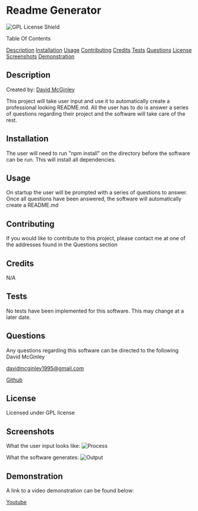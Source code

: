 # Readme Generator
![GPL License Shield](https://img.shields.io/badge/license-GPL-blue)

Table Of Contents

[Description](#Description)
[Installation](#Installation)
[Usage](#Usage)
[Contributing](#Contributing)
[Credits](#Credits)
[Tests](#Tests)
[Questions](#Questions)
[License](#License)
[Screenshots](#Screenshots)
[Demonstration](#Demonstration)


## Description
Created by: [David McGinley](https://github.com/Hadrin)

This project will take user input and use it to automatically create a professional looking README.md. All the user has to do is answer a series of questions regarding their project and the software will take care of the rest.

## Installation
The user will need to run "npm install" on the directory before the software can be run. This will install all dependencies.

## Usage
On startup the user will be prompted with a series of questions to answer. Once all questions have been answered, the software will automatically create a README.md

## Contributing
If you would like to contribute to this project, please contact me at one of the addresses found in the Questions section

## Credits
N/A

## Tests
No tests have been implemented for this software. This may change at a later date.

## Questions
Any questions regarding this software can be directed to the following
David McGinley

[davidmcginley1995@gmail.com](mailto:davidmcginley1995@gmail.com)

[Github](Hadrin)

## License
Licensed under GPL license

## Screenshots
What the user input looks like:
![Process](https://i.imgur.com/p7xsylf.png)

What the software generates:
![Output](https://i.imgur.com/dfkcxX1.png)

## Demonstration
A link to a video demonstration can be found below:

[Youtube](https://youtu.be/G6Rg8__YfW4)
